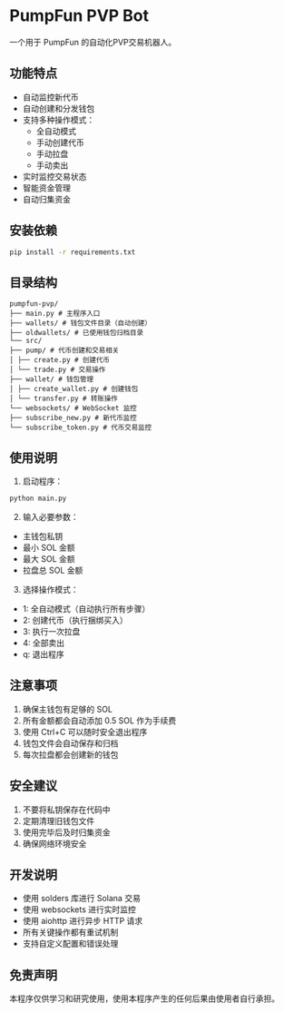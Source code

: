 # PumpFun PVP Bot

一个用于 PumpFun 的自动化PVP交易机器人。

## 功能特点

- 自动监控新代币
- 自动创建和分发钱包
- 支持多种操作模式：
  - 全自动模式
  - 手动创建代币
  - 手动拉盘
  - 手动卖出
- 实时监控交易状态
- 智能资金管理
- 自动归集资金

## 安装依赖 

```bash
pip install -r requirements.txt
```
## 目录结构

```
pumpfun-pvp/
├── main.py # 主程序入口
├── wallets/ # 钱包文件目录（自动创建）
├── oldwallets/ # 已使用钱包归档目录
└── src/
├── pump/ # 代币创建和交易相关
│ ├── create.py # 创建代币
│ └── trade.py # 交易操作
├── wallet/ # 钱包管理
│ ├── create_wallet.py # 创建钱包
│ └── transfer.py # 转账操作
└── websockets/ # WebSocket 监控
├── subscribe_new.py # 新代币监控
└── subscribe_token.py # 代币交易监控
```
## 使用说明

1. 启动程序：
```bash
python main.py
```
2. 输入必要参数：
- 主钱包私钥
- 最小 SOL 金额
- 最大 SOL 金额
- 拉盘总 SOL 金额

3. 选择操作模式：
- 1: 全自动模式（自动执行所有步骤）
- 2: 创建代币（执行捆绑买入）
- 3: 执行一次拉盘
- 4: 全部卖出
- q: 退出程序

## 注意事项

1. 确保主钱包有足够的 SOL
2. 所有金额都会自动添加 0.5 SOL 作为手续费
3. 使用 Ctrl+C 可以随时安全退出程序
4. 钱包文件会自动保存和归档
5. 每次拉盘都会创建新的钱包

## 安全建议

1. 不要将私钥保存在代码中
2. 定期清理旧钱包文件
3. 使用完毕后及时归集资金
4. 确保网络环境安全


## 开发说明

- 使用 solders 库进行 Solana 交易
- 使用 websockets 进行实时监控
- 使用 aiohttp 进行异步 HTTP 请求
- 所有关键操作都有重试机制
- 支持自定义配置和错误处理

## 免责声明

本程序仅供学习和研究使用，使用本程序产生的任何后果由使用者自行承担。